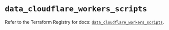 # `data_cloudflare_workers_scripts`

Refer to the Terraform Registry for docs: [`data_cloudflare_workers_scripts`](https://registry.terraform.io/providers/cloudflare/cloudflare/5.9.0/docs/data-sources/workers_scripts).
